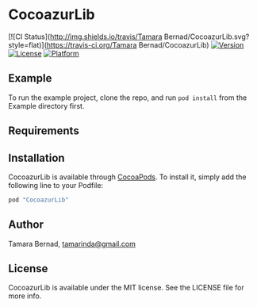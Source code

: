 # CocoazurLib

[![CI Status](http://img.shields.io/travis/Tamara Bernad/CocoazurLib.svg?style=flat)](https://travis-ci.org/Tamara Bernad/CocoazurLib)
[![Version](https://img.shields.io/cocoapods/v/CocoazurLib.svg?style=flat)](http://cocoapods.org/pods/CocoazurLib)
[![License](https://img.shields.io/cocoapods/l/CocoazurLib.svg?style=flat)](http://cocoapods.org/pods/CocoazurLib)
[![Platform](https://img.shields.io/cocoapods/p/CocoazurLib.svg?style=flat)](http://cocoapods.org/pods/CocoazurLib)

## Example

To run the example project, clone the repo, and run `pod install` from the Example directory first.

## Requirements

## Installation

CocoazurLib is available through [CocoaPods](http://cocoapods.org). To install
it, simply add the following line to your Podfile:

```ruby
pod "CocoazurLib"
```

## Author

Tamara Bernad, tamarinda@gmail.com

## License

CocoazurLib is available under the MIT license. See the LICENSE file for more info.
